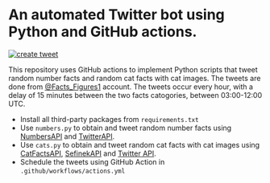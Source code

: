 # An automated Twitter bot using Python and GitHub actions.

[![create tweet](https://github.com/jb1812/actions-tweetbot/actions/workflows/actions.yml/badge.svg)](https://github.com/jb1812/actions-tweetbot/actions/workflows/actions.yml)

This repository uses GitHub actions to implement Python scripts that tweet random number facts and random cat facts with cat images. The tweets are done from [@Facts_Figures1](https://x.com/Facts_Figures1) account. The tweets occur every hour, with a delay of 15 minutes between the two facts catogories, between 03:00-12:00 UTC.

- Install all third-party packages from `requirements.txt`
- Use `numbers.py` to obtain and tweet random number facts using [NumbersAPI](https://rapidapi.com/divad12/api/numbers-1) and [TwitterAPI](https://developer.twitter.com/en/docs/twitter-api).
- Use `cats.py` to obtain and tweet random cat facts with cat images using [CatFactsAPI](https://catfact.ninja/), [SefinekAPI](https://api.sefinek.net/) and [Twitter API](https://developer.twitter.com/en/docs/twitter-api).
- Schedule the tweets using GitHub Action in `.github/workflows/actions.yml`

